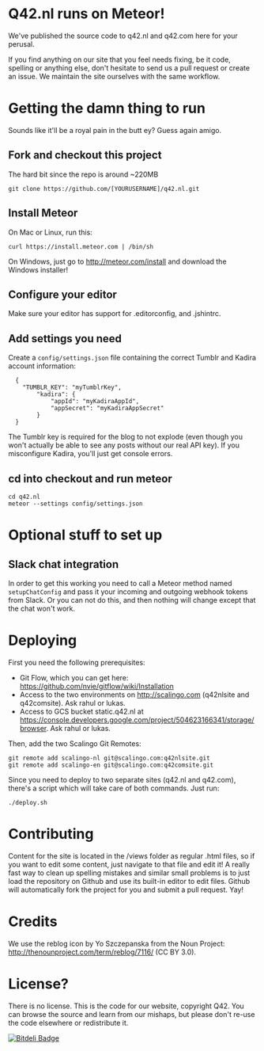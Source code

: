 # Q42.nl runs on Meteor!

We've published the source code to q42.nl and q42.com here for your perusal.

If you find anything on our site that you feel needs fixing, be it code, spelling or anything else,
don't hesitate to send us a pull request or create an issue. We maintain the site ourselves with the same workflow.

# Getting the damn thing to run
Sounds like it'll be a royal pain in the butt ey? Guess again amigo.

## Fork and checkout this project
The hard bit since the repo is around ~220MB

	git clone https://github.com/[YOURUSERNAME]/q42.nl.git

## Install Meteor

On Mac or Linux, run this:

	curl https://install.meteor.com | /bin/sh

On Windows, just go to http://meteor.com/install and download the Windows installer!

## Configure your editor

Make sure your editor has support for .editorconfig, and .jshintrc.

## Add settings you need

Create a `config/settings.json` file containing the correct Tumblr and Kadira account information:

```
  {
    "TUMBLR_KEY": "myTumblrKey",
		"kadira": {
			"appId": "myKadiraAppId",
			"appSecret": "myKadiraAppSecret"
		}
  }
```

The Tumblr key is required for the blog to not explode (even though you won't actually be able to see any posts without our real API key). If you misconfigure Kadira, you'll just get console errors.

## cd into checkout and run meteor

	cd q42.nl
	meteor --settings config/settings.json

# Optional stuff to set up

## Slack chat integration

In order to get this working you need to call a Meteor method named `setupChatConfig` and pass it your incoming and outgoing webhook tokens from Slack. Or you can not do this, and then nothing will change except that the chat won't work.

# Deploying

First you need the following prerequisites:

 - Git Flow, which you can get here: https://github.com/nvie/gitflow/wiki/Installation
 - Access to the two environments on http://scalingo.com (q42nlsite and q42comsite). Ask rahul or lukas.
 - Access to GCS bucket static.q42.nl at https://console.developers.google.com/project/504623166341/storage/browser. Ask rahul or lukas.

Then, add the two Scalingo Git Remotes:

    git remote add scalingo-nl git@scalingo.com:q42nlsite.git
    git remote add scalingo-en git@scalingo.com:q42comsite.git

Since you need to deploy to two separate sites (q42.nl and q42.com), there's a script which will take care of both commands. Just run:

	./deploy.sh

# Contributing

Content for the site is located in the /views folder as regular .html files, so if you want to edit some content, just
navigate to that file and edit it! A really fast way to clean up spelling mistakes and similar small problems is to just load the repository on Github and use its built-in editor to edit files. Github will automatically fork the project for you and submit a pull request. Yay!

# Credits

We use the reblog icon by Yo Szczepanska from the Noun Project: http://thenounproject.com/term/reblog/7116/ (CC BY 3.0).

# License?

There is no license. This is the code for our website, copyright Q42. You can browse the source and learn from our mishaps,
but please don't re-use the code elsewhere or redistribute it.

[![Bitdeli Badge](https://d2weczhvl823v0.cloudfront.net/Q42/q42.nl/trend.png)](https://bitdeli.com/free "Bitdeli Badge")

